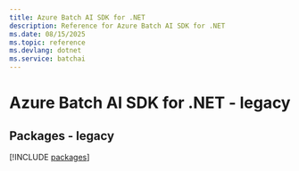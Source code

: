 ```yaml
---
title: Azure Batch AI SDK for .NET
description: Reference for Azure Batch AI SDK for .NET
ms.date: 08/15/2025
ms.topic: reference
ms.devlang: dotnet
ms.service: batchai
---
```

# Azure Batch AI SDK for .NET - legacy
## Packages - legacy
[!INCLUDE [packages](batch-ai-index.md)]